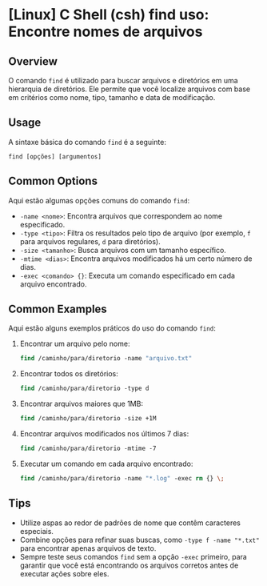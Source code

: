 # [Linux] C Shell (csh) find uso: Encontre nomes de arquivos

## Overview
O comando `find` é utilizado para buscar arquivos e diretórios em uma hierarquia de diretórios. Ele permite que você localize arquivos com base em critérios como nome, tipo, tamanho e data de modificação.

## Usage
A sintaxe básica do comando `find` é a seguinte:

```
find [opções] [argumentos]
```

## Common Options
Aqui estão algumas opções comuns do comando `find`:

- `-name <nome>`: Encontra arquivos que correspondem ao nome especificado.
- `-type <tipo>`: Filtra os resultados pelo tipo de arquivo (por exemplo, `f` para arquivos regulares, `d` para diretórios).
- `-size <tamanho>`: Busca arquivos com um tamanho específico.
- `-mtime <dias>`: Encontra arquivos modificados há um certo número de dias.
- `-exec <comando> {}`: Executa um comando especificado em cada arquivo encontrado.

## Common Examples
Aqui estão alguns exemplos práticos do uso do comando `find`:

1. Encontrar um arquivo pelo nome:
   ```csh
   find /caminho/para/diretorio -name "arquivo.txt"
   ```

2. Encontrar todos os diretórios:
   ```csh
   find /caminho/para/diretorio -type d
   ```

3. Encontrar arquivos maiores que 1MB:
   ```csh
   find /caminho/para/diretorio -size +1M
   ```

4. Encontrar arquivos modificados nos últimos 7 dias:
   ```csh
   find /caminho/para/diretorio -mtime -7
   ```

5. Executar um comando em cada arquivo encontrado:
   ```csh
   find /caminho/para/diretorio -name "*.log" -exec rm {} \;
   ```

## Tips
- Utilize aspas ao redor de padrões de nome que contêm caracteres especiais.
- Combine opções para refinar suas buscas, como `-type f -name "*.txt"` para encontrar apenas arquivos de texto.
- Sempre teste seus comandos `find` sem a opção `-exec` primeiro, para garantir que você está encontrando os arquivos corretos antes de executar ações sobre eles.